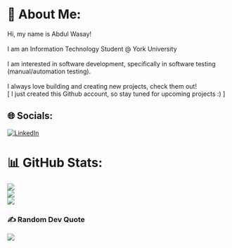 # 💫 About Me:
Hi, my name is Abdul Wasay! <br><br>I am an Information Technology Student @ York University<br><br>I am interested in software development, specifically in software testing (manual/automation testing).<br><br>I always love building and creating new projects, check them out! <br>[ I just created this Github account, so stay tuned for upcoming projects :) ]


## 🌐 Socials:
[![LinkedIn](https://img.shields.io/badge/LinkedIn-%230077B5.svg?logo=linkedin&logoColor=white)](https://linkedin.com/in/https://www.linkedin.com/in/abdul-wasay-8ab29a274/) 
# 📊 GitHub Stats:
![](https://github-readme-stats.vercel.app/api?username=waz-abd&theme=dark&hide_border=true&include_all_commits=true&count_private=false)<br/>
![](https://github-readme-streak-stats.herokuapp.com/?user=waz-abd&theme=dark&hide_border=true)<br/>
![](https://github-readme-stats.vercel.app/api/top-langs/?username=waz-abd&theme=dark&hide_border=true&include_all_commits=true&count_private=false&layout=compact)

### ✍️ Random Dev Quote
![](https://quotes-github-readme.vercel.app/api?type=horizontal&theme=radical)

<!-- Proudly created with GPRM ( https://gprm.itsvg.in ) -->
